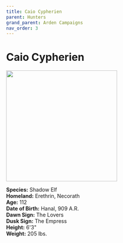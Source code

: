```yaml
---
title: Caio Cypherien
parent: Hunters
grand_parent: Arden Campaigns
nav_order: 3
---
```

  
# Caio Cypherien

<img src="https://cdn.discordapp.com/attachments/539039028196933643/607611769900498946/image0.jpg"  width="300">

**Species:** Shadow Elf<br>
**Homeland:** Erethrin, Necorath<br>
**Age:** 112<br>
**Date of Birth:** Hanal, 909 A.R.<br>
**Dawn Sign:** The Lovers<br>
**Dusk Sign:** The Empress<br>
**Height:** 6'3"<br>
**Weight:** 205 lbs.